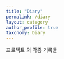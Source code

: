 ```yaml
---
title: "Diary"
permalink: /diary
layout: category
author_profile: true
taxonomy: Diary
---
```


프로젝트 외 각종 기록들
